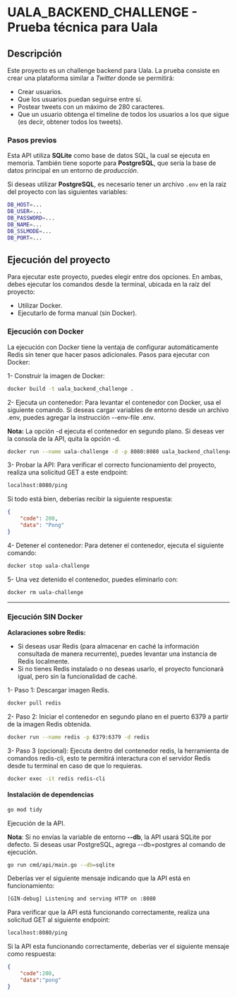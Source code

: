 # UALA_BACKEND_CHALLENGE - Prueba técnica para Uala

## Descripción

Este proyecto es un challenge backend para Uala. La prueba consiste en crear una plataforma similar a *Twitter* donde se permitirá:

- Crear usuarios.
- Que los usuarios puedan seguirse entre sí.
- Postear tweets con un máximo de 280 caracteres.
- Que un usuario obtenga el timeline de todos los usuarios a los que sigue (es decir, obtener todos los tweets).

### Pasos previos

Esta API utiliza **SQLite** como base de datos SQL, la cual se ejecuta en memoria. También tiene soporte para **PostgreSQL**, que sería la base de datos principal en un entorno de *producción*.

Si deseas utilizar **PostgreSQL**, es necesario tener un archivo `.env` en la raíz del proyecto con las siguientes variables:

```bash
DB_HOST=...
DB_USER=...
DB_PASSWORD=...
DB_NAME=...
DB_SSLMODE=...
DB_PORT=...
```

## Ejecución del proyecto

Para ejecutar este proyecto, puedes elegir entre dos opciones. En ambas, debes ejecutar los comandos desde la terminal, ubicada en la raíz del proyecto:

- Utilizar Docker.
- Ejecutarlo de forma manual (sin Docker).

### Ejecución con Docker

La ejecución con Docker tiene la ventaja de configurar automáticamente Redis sin tener que hacer pasos adicionales.
Pasos para ejecutar con Docker:

1- Construir la imagen de Docker:

```bash
docker build -t uala_backend_challenge .   
```

2- Ejecuta un contenedor:
Para levantar el contenedor con Docker, usa el siguiente comando. Si deseas cargar variables de entorno desde un archivo .env, puedes agregar la instrucción --env-file .env.

**Nota:** La opción -d ejecuta el contenedor en segundo plano. Si deseas ver la consola de la API, quita la opción -d.

```bash
docker run --name uala-challenge -d -p 8080:8080 uala_backend_challenge
```

3- Probar la API:
Para verificar el correcto funcionamiento del proyecto, realiza una solicitud GET a este endpoint:

```bash
localhost:8080/ping
```

Si todo está bien, deberías recibir la siguiente respuesta:

```json
{
    "code": 200,
    "data": "Pong"
}
```

4- Detener el contenedor:
Para detener el contenedor, ejecuta el siguiente comando:

```bash
docker stop uala-challenge
```

5- Una vez detenido el contenedor, puedes eliminarlo con:

```bash
docker rm uala-challenge
```

---

### Ejecución SIN Docker

**Aclaraciones sobre Redis:**

- Si deseas usar Redis (para almacenar en caché la información consultada de manera recurrente), puedes levantar una instancia de Redis localmente.
- Si no tienes Redis instalado o no deseas usarlo, el proyecto funcionará igual, pero sin la funcionalidad de caché.

1- Paso 1: Descargar imagen Redis.

```bash
docker pull redis
```

2- Paso 2: Iniciar el contenedor en segundo plano en el puerto 6379 a partir de la imagen Redis obtenida.

```bash
docker run --name redis -p 6379:6379 -d redis
```

3- Paso 3 (opcional): Ejecuta dentro del contenedor redis, la herramienta de comandos redis-cli, esto te permitirá interactura con el servidor Redis desde tu terminal en caso de que lo requieras.

```bash
docker exec -it redis redis-cli
```

#### Instalación de dependencias

```bash
go mod tidy
```

Ejecución de la API.

**Nota**: Si no envías la variable de entorno **--db**, la API usará SQLite por defecto. Si deseas usar PostgreSQL, agrega --db=postgres al comando de ejecución.

```bash
go run cmd/api/main.go --db=sqlite
```

Deberías ver el siguiente mensaje indicando que la API está en funcionamiento:

```bash
[GIN-debug] Listening and serving HTTP on :8080
```

Para verificar que la API está funcionando correctamente, realiza una solicitud GET al siguiente endpoint:

```bash
localhost:8080/ping
```

Si la API esta funcionando correctamente, deberías ver el siguiente mensaje como respuesta:

```json
{
    "code":200,
    "data":"pong"
}
```
